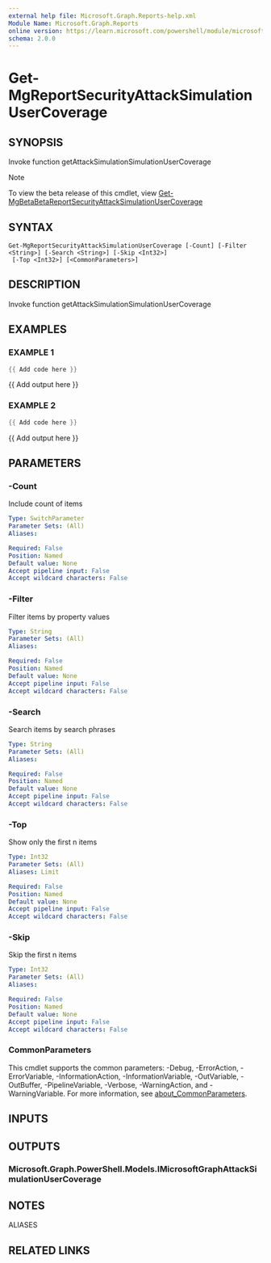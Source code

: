 ```yaml
---
external help file: Microsoft.Graph.Reports-help.xml
Module Name: Microsoft.Graph.Reports
online version: https://learn.microsoft.com/powershell/module/microsoft.graph.reports/get-mgreportsecurityattacksimulationusercoverage
schema: 2.0.0
---
```


# Get-MgReportSecurityAttackSimulationUserCoverage

## SYNOPSIS
Invoke function getAttackSimulationSimulationUserCoverage

> [!NOTE]
> To view the beta release of this cmdlet, view [Get-MgBetaBetaReportSecurityAttackSimulationUserCoverage](/powershell/module/Microsoft.Graph.Beta.Reports/Get-MgBetaReportSecurityAttackSimulationUserCoverage?view=graph-powershell-beta)

## SYNTAX

```
Get-MgReportSecurityAttackSimulationUserCoverage [-Count] [-Filter <String>] [-Search <String>] [-Skip <Int32>]
 [-Top <Int32>] [<CommonParameters>]
```

## DESCRIPTION
Invoke function getAttackSimulationSimulationUserCoverage

## EXAMPLES

### EXAMPLE 1
```powershell
{{ Add code here }}
```

{{ Add output here }}

### EXAMPLE 2
```powershell
{{ Add code here }}
```

{{ Add output here }}

## PARAMETERS

### -Count
Include count of items

```yaml
Type: SwitchParameter
Parameter Sets: (All)
Aliases:

Required: False
Position: Named
Default value: None
Accept pipeline input: False
Accept wildcard characters: False
```

### -Filter
Filter items by property values

```yaml
Type: String
Parameter Sets: (All)
Aliases:

Required: False
Position: Named
Default value: None
Accept pipeline input: False
Accept wildcard characters: False
```

### -Search
Search items by search phrases

```yaml
Type: String
Parameter Sets: (All)
Aliases:

Required: False
Position: Named
Default value: None
Accept pipeline input: False
Accept wildcard characters: False
```

### -Top
Show only the first n items

```yaml
Type: Int32
Parameter Sets: (All)
Aliases: Limit

Required: False
Position: Named
Default value: None
Accept pipeline input: False
Accept wildcard characters: False
```

### -Skip
Skip the first n items

```yaml
Type: Int32
Parameter Sets: (All)
Aliases:

Required: False
Position: Named
Default value: None
Accept pipeline input: False
Accept wildcard characters: False
```

### CommonParameters
This cmdlet supports the common parameters: -Debug, -ErrorAction, -ErrorVariable, -InformationAction, -InformationVariable, -OutVariable, -OutBuffer, -PipelineVariable, -Verbose, -WarningAction, and -WarningVariable. For more information, see [about_CommonParameters](http://go.microsoft.com/fwlink/?LinkID=113216).

## INPUTS

## OUTPUTS

### Microsoft.Graph.PowerShell.Models.IMicrosoftGraphAttackSimulationUserCoverage
## NOTES

ALIASES

## RELATED LINKS
